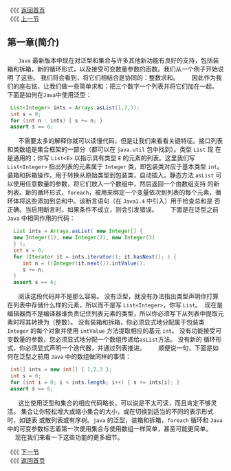 《《《 [返回首页](../README.md)    <br/>
《《《 [上一节](../Preface.md)


## 第一章(简介)
 
　 `Java` 最新版本中现在对泛型和集合与许多其他新功能有良好的支持，包括装箱和拆箱，新的循环形式，以及接受可变数量参数的函数。我们从一个例子开始说明
了这些。 我们将会看到，将它们相结合是协同的：整数求和。
 
　 因此作为我们的座右铭，让我们做一些简单求和：把三个数字一个列表并将它们加在一起。 下面是如何在`Java`中使用泛型：   
```java
 List<Integer> ints = Arrays.asList(1,2,3);
 int s = 0;
 for (int n : ints) { s += n; }
 assert s == 6;
```
 
　 不需要太多的解释你就可以读懂代码，但是让我们来看看关键特征。接口列表和类数组是集合框架的一部分（都可以在 `java.util` 包中找到）。类型 `List` 现
在是通用的；你写 `List<E>` 以指示具有类型 `E` 的元素的列表。这里我们写 `List<Integer>` 指出列表的元素属于 `Integer` 类，即包装类对应于基本类型
`int`。装箱和拆箱操作，用于转换从原始类型到包装类，自动插入。静态方法 `asList` 可以使用任意数量的参数，将它们放入一个数组中，然后返回一个由数组支持
的新列表。新的循环形式，`foreach`，被用来绑定一个变量依次到列表的每个元素，循环体将这些添加到总和中。该断言语句（在 `Java1.4` 中引入）用于检查总和是
否正确。当启用断言时，如果条件不成立，则会引发错误。
 
　 下面是在泛型之前 `Java` 中相同作用的代码：

```java
  List ints = Arrays.asList( new Integer[] {
  new Integer(1), new Integer(2), new Integer(3)
  } );
  int s = 0;
  for (Iterator it = ints.iterator(); it.hasNext(); ) {
     int n = ((Integer)it.next()).intValue();
     s += n;
  }
  assert s == 6;
```
 
　 阅读这段代码并不是那么容易。 没有泛型，就没有办法指出类型声明你打算在列表中存储什么样的元素，所以而不是写 `List<Integer>`，你写 `List`。  现在是
编辑器而不是编译器谁负责记住列表元素的类型，所以你必须写下从列表中提取元素时将其转换为（整数）。 没有装箱和拆箱，你必须显式地分配属于包装类 
`Integer` 的每个对象并使用 `intValue` 方法提取相应的基元 `int`。 没有功能接受可变数量的参数，您必须显式地分配一个数组传递给`asList`方法。 没有新的
循环形式，你必须显式声明一个迭代器，并通过列表推进。
 
　 顺便说一句，下面是如何在泛型之前用 `Java` 中的数组做同样的事情：

```java
 int[] ints = new int[] { 1,2,3 };
 int s = 0;
 for (int i = 0; i < ints.length; i++) { s += ints[i]; }
 assert s == 6;
```
 
　 这比使用泛型和集合的相应代码略长，可以说是不太可读，而且肯定不够灵活。 集合让你轻松增大或缩小集合的大小，或在切换到适当的不同的表示形式时，如链表
或散列表或有序树。`java` 的泛型，装箱和拆箱，`foreach` 循环和 `Java` 中的可变参数标志着第一次使用集合与使用数组一样简单，甚至可能更简单。
 
　 现在我们来看一下这些功能的更多细节。

《《《 [下一节](01_Generics.md)     <br/>
《《《 [返回首页](../README.md)



